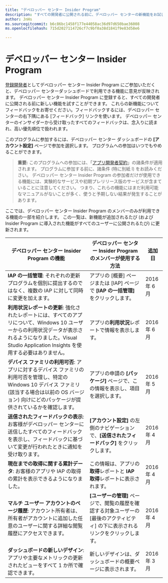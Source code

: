 ```yaml
---
title: "デベロッパー センター Insider Program"
description: "すべての開発者に公開される前に、デベロッパー センターの新機能をお試しになり、ご意見をお聞かせください。"
author: JnHs
ms.sourcegitcommit: b6c86bc1458f177e44058ac36d97d650bae36008
ms.openlocfilehash: 715d2027114726cf7c9bf0a38d1841f9e83d58e6

---
```


# デベロッパー センター Insider Program

[登録開発者](http://go.microsoft.com/fwlink/?LinkID=615100)としてデベロッパー センター Insider Program にご参加いただくと、デベロッパー センターダッシュボードで利用できる機能に意見が反映されます。 デベロッパー センター Insider Program に登録すると、すべての開発者に公開される前に新しい機能を試すことができます。 これらの新機能についてフィードバックをお寄せください。フィードバックするには、デベロッパー センターの右下隅にある [フィードバック] リンクを使います。 デベロッパー センターのインサイダーから受け取ったすべてのフィードバックは、念入りに読まれ、高い優先順位で扱われます。

このプログラムに参加するには、デベロッパー センター ダッシュボードの **[アカウント設定]** ページで参加を選択します。 プログラムへの参加はいつでもやめることができます。

> **重要:** このプログラムへの参加には、「[アプリ開発者契約](https://msdn.microsoft.com/windows/apps/hh694058.aspx)」の諸条件が適用されます。 プログラムに参加する前に、諸条件 (特に別紙 I) をお読みください。 デベロッパー センター Insider Program の参加者だけが使用できる機能には、実験的なサービスや初期プレリリース版のサービスが含まていることに注意してください。 つまり、これらの機能にはまだ利用可能なマニュアルがないことが多く、使うと予期しない結果が発生することがあります。 

ここでは、デベロッパー センター Insider Program のメンバーのみが利用できる機能の一部を紹介します。 この一覧は、新機能が追加されるたび (および Insider Program に導入された機能がすべてのユーザーに公開されるたび) に更新されます。

| デベロッパー センター Insider Program の機能   | デベロッパー センター Insider Program のメンバーが使用する方法 | 追加日 |
|--------------------------------------|------------------------------------|------------|
|**IAP の一括管理**: それぞれの更新プログラムを個別に提出するのではなく、複数の IAP に対して同時に変更を加えます。 | アプリの [概要] ページまたは [IAP] ページで **[IAP の一括管理]** をクリックします。 |2016 年 6 月|
|**利用状況レポートの更新**: 強化されたレポートには、すべてのアプリについて、Windows 10 ユーザーからの利用状況データが表示されるようになりました。Visual Studio Application Insights を使用する必要はありません。|アプリの**利用状況**レポートで情報を表示します。 |2016 年 6 月|
|**デバイス ファミリの利用可否**: アプリに対するデバイス ファミリの利用可否を管理し、特定の Windows 10 デバイス ファミリ (該当する場合は以前の OS バージョン) 向けにどのパッケージが提供されているかを確認します。|アプリの申請の **[パッケージ]** ページで、この情報を表示し、項目を選択します。|2016 年 5 月|
|**送信されたフィードバックの表示**: お客様がデベロッパー センターに送信したすべてのフィードバックを表示し、フィードバックに基づいて変更が行われたときに通知を受け取ります。|**[アカウント設定]** の左側のナビゲーションで、**[送信されたフィードバック]** をクリックします。|2016 年 4 月|
|**現在までの取得に関する累計データ**: お客様のアプリや IAP の取得の累計を表示できるようになりました。|この情報は、アプリの**取得**レポートと **IAP 取得**レポートに表示されます。|2016 年 4 月|
|**マルチ ユーザー アカウントのページ履歴**: アカウント所有者は、所有者がアカウントに追加した任意のユーザーに関する詳細な閲覧履歴にアクセスできます。|**[ユーザーの管理]** ページで、閲覧の履歴を確認する対象ユーザーの [最後のアクティビティ] の下に表示されるリンクをクリックします。|2016 年 4 月|
|**ダッシュボードの新しいデザイン**: アプリや主要なメトリックの更新されたビューをすべて 1 か所で確認できます。|新しいデザインは、ダッシュボードの概要ページに表示されます。|2016 年 3 月|








<!--HONumber=Jun16_HO4-->


